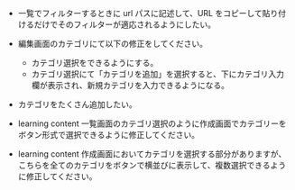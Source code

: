 - 一覧でフィルターするときに url パスに記述して、URL をコピーして貼り付けるだけでそのフィルターが適応されるようにしたい。
- 編集画面のカテゴリにて以下の修正をしてください。
  - カテゴリ選択をできるようにする。
  - カテゴリ選択にて「カテゴリを追加」を選択すると、下にカテゴリ入力欄が表示され、新規カテゴリを入力できるようになる。
- カテゴリをたくさん追加したい。

- learning content 一覧画面のカテゴリ選択のように作成画面でカテゴリーをボタン形式で選択できるように修正してください。
- learning content 作成画面においてカテゴリを選択する部分がありますが、こちらを全てのカテゴリをボタンで横並びに表示して、複数選択できるように修正してください。
